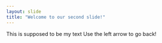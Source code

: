 ```yaml
---
layout: slide
title: "Welcome to our second slide!"
---
```

This is supposed to be my text
Use the left arrow to go back!
